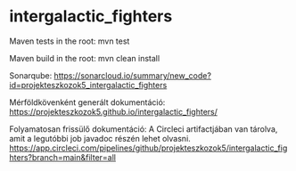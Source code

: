 # intergalactic_fighters

Maven tests in the root: mvn test

Maven build in the root: mvn clean install

Sonarqube: https://sonarcloud.io/summary/new_code?id=projekteszkozok5_intergalactic_fighters

Mérföldkövenként generált dokumentáció: https://projekteszkozok5.github.io/intergalactic_fighters/

Folyamatosan frissülő dokumentáció: A Circleci artifactjában van tárolva, amit a legutóbbi job javadoc részén lehet olvasni.
  https://app.circleci.com/pipelines/github/projekteszkozok5/intergalactic_fighters?branch=main&filter=all
